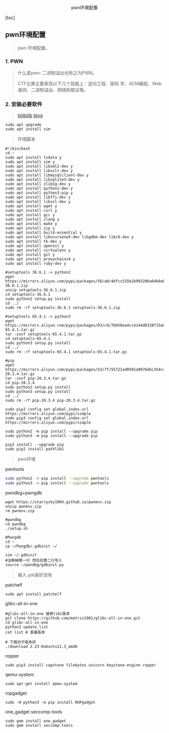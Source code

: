<center>pwn环境配置</center>





[toc]







## pwn环境配置

> pwn 环境配置。









### 1. PWN

> 什么是pwn: 二进制溢出也称之为PWN。
>
> CTF比赛主要表现以下几个技能上：逆向工程、密码 学、ACM编程、Web漏洞、二进制溢出、网络和取证等。





### 2. 安装必要软件

> [bilibilib](https://www.bilibili.com/video/BV1YT1oYeEVd?vd_source=86b829d6caeffc65037786a84ec2cb17)  [blog](https://starrysky1004.github.io/2024/10/05/pwn-huan-jing-pei-zhi/)

```shell
sudo apt upgrade
sudo apt install vim
```

> 环境脚本

```shell
#!/bin/bash
cd ~
sudo apt install tzdata y
sudo apt install vim y
sudo apt install libxml2-dev y
sudo apt install libxslt-dev y
sudo apt install libmysqlclient-dev y
sudo apt install libsqlite3-dev y
sudo apt install zlib1g-dev y
sudo apt install python2-dev y
sudo apt install python3-pip y
sudo apt install libffi-dev y
sudo apt install libssl-dev y
sudo apt install wget y
sudo apt install curl y
sudo apt install gcc y
sudo apt install clang y
sudo apt install make y
sudo apt install zip y
sudo apt install build-essential y
sudo apt install libncursesw5-dev libgdbm-dev libc6-dev y
sudo apt install tk-dev y
sudo apt install openssl y
sudo apt install virtualenv y
sudo apt install git y
sudo apt install proxychains4 y
sudo apt install ruby-dev y

#setuptools 36.6.1 -> python2
wget https://mirrors.aliyun.com/pypi/packages/56/a0/4dfcc515b1b993286a64b9ab62562f09e6ed2d09288909aee1efdb9dde16/setuptools-36.6.1.zip
unzip setuptools-36.6.1.zip
cd setuptools-36.6.1
sudo python2 setup.py install
cd ../
sudo rm -rf setuptools-36.6.1 setuptools-36.6.1.zip

#setuptools 65.4.1 -> python3
wget https://mirrors.aliyun.com/pypi/packages/03/c9/7b050ea4cc4144d0328f15e0b43c839e759c6c639370a3b932ecf4c6358f/setuptools-65.4.1.tar.gz
tar -zxvf setuptools-65.4.1.tar.gz
cd setuptools-65.4.1
sudo python3 setup.py install
cd ../
sudo rm -rf setuptools-65.4.1 setuptools-65.4.1.tar.gz

#pip
wget https://mirrors.aliyun.com/pypi/packages/53/7f/55721ad0501a9076dbc354cc8c63ffc2d6f1ef360f49ad0fbcce19d68538/pip-20.3.4.tar.gz
tar -zxvf pip-20.3.4.tar.gz
cd pip-20.3.4
sudo python2 setup.py install
sudo python3 setup.py install
cd ../
sudo rm -rf pip-20.3.4 pip-20.3.4.tar.gz

sudo pip2 config set global.index-url https://mirrors.aliyun.com/pypi/simple
sudo pip3 config set global.index-url https://mirrors.aliyun.com/pypi/simple

sudo python2 -m pip install --upgrade pip
sudo python3 -m pip install --upgrade pip

pip3 install --upgrade pip
sudo pip2 install pathlib2
```

> pwn环境

pwntools

```bash
sudo python2 -m pip install --upgrade pwntools
sudo python3 -m pip install --upgrade pwntools
```

pwndbg+pwngdb

````shell
wget https://starrysky1004.github.io/pwnenv.zip
unzip pwnenv.zip
rm pwnenv.zip

#pwndbg
cd pwndbg
./setup.sh

#Pwngdb
cd ~
cp ~/Pwngdb/.gdbinit ~/

vim ~/.gdbinit
#注释掉第一行 然后在第二行写入
source ~/pwndbg/gdbinit.py
````

> 输入 `gdb`装好没有

patchelf

```shell
sudo apt install patchelf
```

glibc-all-in-one

```shell
#glibc-all-in-one 替换libc版本
git clone https://github.com/matrix1001/glibc-all-in-one.git
cd glibc-all-in-one
python3 update_list
cat list # 查看版本

# 下载对于版本好
./download 2.23-0ubuntu11.3_amd6
```

ropper

```shell
sudo pip3 install capstone filebytes unicorn keystone-engine ropper
```

qemu-system

```shell
sudo apt-get install qemu-system
```

ropgadget

```shell
sudo -H python3 -m pip install ROPgadget
```

one_gadget seccomp-tools

```shell
sudo gem install one_gadget
sudo gem install seccomp-tools
```



















